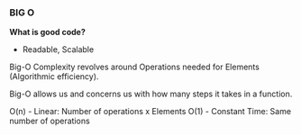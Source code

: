 ### BIG O ###

**What is good code?**

 - Readable, Scalable

Big-O Complexity revolves around Operations needed for Elements (Algorithmic efficiency).

Big-O allows us and concerns us with how many steps it takes in a function.

O(n) - Linear: Number of operations x Elements
O(1) - Constant Time: Same number of operations



